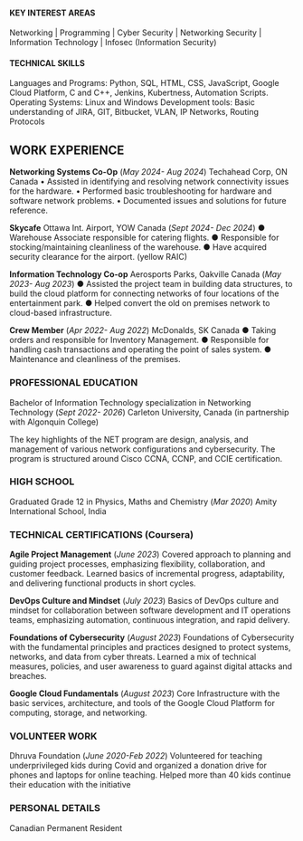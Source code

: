 #### KEY INTEREST AREAS
Networking | Programming | Cyber Security | Networking Security | Information Technology | Infosec (Information Security)

#### TECHNICAL SKILLS
Languages and Programs: Python, SQL, HTML, CSS, JavaScript, Google Cloud Platform, C and C++, Jenkins, Kubertness, Automation Scripts.
Operating Systems: Linux and Windows
Development tools: Basic understanding of JIRA, GIT, Bitbucket, VLAN, IP Networks, Routing Protocols

## WORK EXPERIENCE
**Networking Systems Co-Op**  (_May 2024- Aug 2024_)
Techahead Corp, ON Canada
• Assisted in identifying and resolving network connectivity issues for the hardware.
• Performed basic troubleshooting for hardware and software network problems.
• Documented issues and solutions for future reference.

**Skycafe**
Ottawa Int. Airport, YOW Canada                                            (_Sept 2024- Dec 2024_)
● Warehouse Associate responsible for catering flights.
● Responsible for stocking/maintaining cleanliness of the warehouse.
● Have acquired security clearance for the airport. (yellow RAIC)

**Information Technology Co-op**
Aerosports Parks, Oakville Canada                                          (_May 2023- Aug 2023_)
● Assisted the project team in building data structures, to build the cloud platform for
connecting networks of four locations of the entertainment park.
● Helped convert the old on premises network to cloud-based infrastructure.

**Crew Member**                                                               (_Apr 2022- Aug 2022_)
McDonalds, SK Canada
● Taking orders and responsible for Inventory Management.
● Responsible for handling cash transactions and operating the point of sales system.
● Maintenance and cleanliness of the premises.

### PROFESSIONAL EDUCATION
Bachelor of Information Technology specialization in Networking Technology     (_Sept 2022- 2026_)
Carleton University, Canada (in partnership with Algonquin College)

The key highlights of the NET program are design, analysis, and management of various network
configurations and cybersecurity.
The program is structured around Cisco CCNA, CCNP, and CCIE certification.

### HIGH SCHOOL
Graduated Grade 12 in Physics, Maths and Chemistry                                     (_Mar 2020_)
Amity International School, India

### TECHNICAL CERTIFICATIONS (Coursera)
**Agile Project Management**                                                                    (_June 2023_)
Covered approach to planning and guiding project processes, emphasizing flexibility, collaboration, and
customer feedback. Learned basics of incremental progress, adaptability, and delivering functional
products in short cycles.

**DevOps Culture and Mindset**                                                                (_July 2023_)
Basics of DevOps culture and mindset for collaboration between software development and IT
operations teams, emphasizing automation, continuous integration, and rapid delivery.

**Foundations of Cybersecurity**                                                               (_August 2023_)
Foundations of Cybersecurity with the fundamental principles and practices designed to protect systems,
networks, and data from cyber threats. Learned a mix of technical measures, policies, and user
awareness to guard against digital attacks and breaches.

**Google Cloud Fundamentals**                                                                (_August 2023_)
Core Infrastructure with the basic services, architecture, and tools of the Google Cloud Platform for
computing, storage, and networking.

### VOLUNTEER WORK
Dhruva Foundation                                                                         (_June 2020-Feb 2022_)
Volunteered for teaching underprivileged kids during Covid and organized a donation drive for phones
and laptops for online teaching. Helped more than 40 kids continue their education with the initiative

### PERSONAL DETAILS
Canadian Permanent Resident
